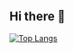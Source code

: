 ## Hi there 👋
[![Top Langs](https://github-readme-stats.vercel.app/api/top-langs/?username=yizhen05&layout=compact&theme=cobalt
)](https://github.com/anuraghazra/github-readme-stats)

<!--
**yizhen05/yizhen05** is a ✨ _special_ ✨ repository because its `README.md` (this file) appears on your GitHub profile.

Here are some ideas to get you started:

- 🔭 I’m currently working on ...
- 🌱 I’m currently learning ...
- 👯 I’m looking to collaborate on ...
- 🤔 I’m looking for help with ...
- 💬 Ask me about ...
- 📫 How to reach me: ...
- 😄 Pronouns: ...
- ⚡ Fun fact: ...
-->
